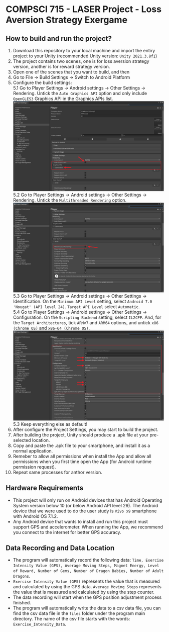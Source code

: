 # COMPSCI 715 - LASER Project - Loss Aversion Strategy Exergame

## How to build and run the project?
1. Download this repository to your local machine and import the entiry project to your Unity (recommended Unity version: `Unity 2021.3.8f1`)
2. The project contains two scenes, one is for loss aversion strategy version, another is for reward strategy version.
3. Open one of the scenes that you want to build, and then
4. Go to File -> Build Settings -> Switch to Android Platform
5. Configure the build settings:\
5.1 Go to Player Settings -> Android settings -> Other Settings -> Rendering. Untick the `Auto Graphics API` option and only include `OpenGLES3` Graphics API in the Graphics APIs list.
![Auto Graphics API](/Screenshots/Auto-Graphics-API.png "Auto Graphics API")\
5.2 Go to Player Settings -> Android settings -> Other Settings -> Rendering. Untick the `Multithreaded Rendering` option.
![Multithreaded Rendering](/Screenshots/Multithreaded-rendering.png "Multithreaded Rendering")\
5.3 Go to Player Settings -> Android settings -> Other Settings -> Identification. On the `Minimum API Level` setting, select `Android 7.0 'Nougat' (API level 24)`. `Target API Level` select `Automatic`.\
5.4 Go to Player Settings -> Android settings -> Other Settings -> Configuration. On the `Scripting Backend` setting, select `IL2CPP`. And, for the `Target Architectures`, tick `ARMv7` and `ARM64` options, and untick `x86 (Chrome OS)` and `x86-64 (Chrome OS)`.
![Identification-and-Configuration](/Screenshots/Identification-and-Configuration.png "Identification-and-Configuration")
5.3 Keep everything else as default!
6. After configure the Project Settings, you may start to build the project.
7. After building the project, Unity should produce a .apk file at your pre-selected location.
8. Copy and paste the .apk file to your smartphone, and install it as a normal application.
9. Remeber to allow all permissions when install the App and allow all permissions when you first time open the App (for Android runtime permission request).
10. Repeat same processes for anthor version.

## Hardware Requirements
* This project will only run on Android devices that has Android Operating System version  below 10 (or below Android API level 29). The Android device that we were used to do the user study is `Vivo x9` smartphone with Android OS 7.1.2.
* Any Android device that wants to install and run this project must support GPS and accelerometer. When running the App, we recommend you connect to the internet for better GPS accuracy.

## Data Recording and Data Location
* The program will automatically record the following data: `Time, Exercise Intensity Value (GPS), Average Moving Steps, Magnet Energy, Level of Reward, Number of Gems, Number of Dragon Babies, Number of Adult Dragons`.
* `Exercise Intensity Value (GPS)` represents the value that is measured and calculated by using the GPS data. `Average Moving Steps` represents the value that is measured and calculated by using the step counter.
* The data recording will start when the GPS position adjustment process finished.
* The program will automatically write the data to a csv data file, you can find the csv data file in the `files` folder under the program main directory. The name of the csv file starts with the words: `Exercise_Intensity_Data`.
